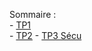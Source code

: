 Sommaire :  
    - [TP1](./TP-1/tp1.md)  
    - [TP2](./TP-2/tp2.md)
    - [TP3 Sécu](./TP-3-Sécu/Sécu.md)
